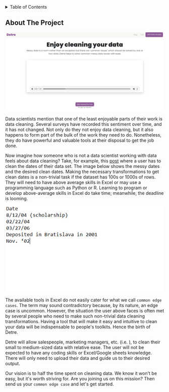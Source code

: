 <!-- TABLE OF CONTENTS -->
<details>
  <summary>Table of Contents</summary>
  <ol>
    <li>
      <a href="#about-the-project">About The Project</a>
      <ul>
        <li><a href="#built-with">Built With</a></li>
      </ul>
    </li>
    <li>
      <a href="#getting-started">Getting Started</a>
      <ul>
        <li><a href="#prerequisites">Prerequisites</a></li>
        <li><a href="#installation">Installation</a></li>
      </ul>
    </li>
    <li><a href="#usage">Usage</a></li>
    <li><a href="#roadmap">Roadmap</a></li>
    <li><a href="#contributing">Contributing</a></li>
    <li><a href="#license">License</a></li>
    <li><a href="#contact">Contact</a></li>
    <li><a href="#acknowledgments">Acknowledgments</a></li>
  </ol>
</details>


## About The Project

<img src="images/home.PNG" alt="home-page">

<p>Data scientists mention that one of the least enjoyable parts of their work is data cleaning.  Several surveys have recorded this sentiment over time, and it has not changed. Not only do they not enjoy data cleaning, but it also
happens to form part of the bulk of the work they need to do. Nonetheless, they do have powerful and valuable tools at
their disposal to get the job done.</p>
<p>Now imagine how someone who is not a data scientist working with data feels about data cleaning? Take, for example, this <a href="https://www.mrexcel.com/board/threads/how-to-clean-up-and-format-very-messy-date-and-non-date-date.1017938/">post</a> where a user has to clean the dates of their data set. The image below shows the messy dates and the desired clean dates. Making the necessary transformations to get clean dates is a non-trivial task if the dataset has 100s or 1000s of rows. They will need to have above average skills in Excel or may use a programming language such as Python or R. Learning
to program or develop above-average skills in Excel do take time; meanwhile, the deadline is looming.</p>
<p><img src='images/messy_dates.PNG'></p>
<p>The available tools in Excel do not easily cater for what we call <code>common edge cases</code>. The term may sound contradictory because, by its nature, an edge case is uncommon. However, the situation the user above faces is often met by several people who need to make such non-trivial data cleaning transformations. Having a tool that will make it easy and intuitive to clean your data will be indispensable to people's toolkits. Hence the birth of Detre.</p>
<p>Detre will allow salespeople, marketing managers, etc. (i.e. ), to clean their small to medium-sized data with relative ease.  The user will not be
expected to have any coding skills or Excel/Google sheets knowledge.  There will only need to upload their data and guide us to their desired output.</p>
<p>Our vision is to half the time spent on cleaning data. We know it won't be easy, but it's worth striving for.  Are you joining us on this mission? Then send us your <code>common edge case</code> and let's get started.</p>
